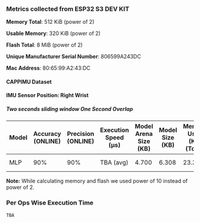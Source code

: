 ### Metrics collected from ESP32 S3 DEV KIT

**Memory Total**: 512 KiB (power of 2)

**Usable Memory**: 320 KiB (power of 2)

**Flash Total**: 8 MiB  (power of 2)

**Unique Manufacturer Serial Number**: 806599A243DC

**Mac Address**: 80:65:99:A2:43:DC

#### CAPPIMU Dataset

#### IMU Sensor Position: Right Wrist

##### Two seconds sliding window One Second Overlap

| Model | Accuracy (ONLINE) | Precision (ONLINE) | Execution Speed (&mu;s) | Model Arena Size (KB) | Model Size (KB) | Memory Used (KB) (Total) | Flash Size (KB) (Total) | Power consumption | Frequency (DFS OFF) |
|-------|-------------------|--------------------|-------------------------|-----------------------|-----------------|--------------------------|-------------------------|-------------------|---------------------|
| MLP   | 90%               | 90%                | TBA   (avg)             | 4.700                 | 6.308           | 23.332                   | 314.449                 | 235 mW (avg)      | 240  MHz (avg)      |

**Note:** While calculating memory and flash we used power of 10 instead of power of 2.

### Per Ops Wise Execution Time

```txt
TBA
```
